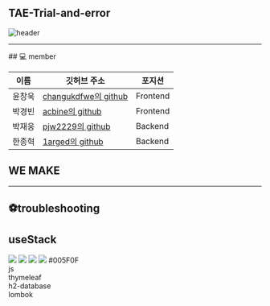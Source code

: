 ## TAE-Trial-and-error 
![header](https://capsule-render.vercel.app/api?type=waving&color=D3E3FD&height=300&section=header&text=TAE-Trial-and-error&fontSize=90)
<hr/>
## 💻 member

|이름|깃허브 주소|포지션|
|---|---|---|
|윤창욱|[changukdfwe의 github](https://github.com/changukdfwe)|Frontend|
|박경빈|[acbine의 github](https://github.com/acbine)|Frontend|
|박재웅|[pjw2229의 github](https://github.com/pjw2229)|Backend|
|한종혁|[1arged의 github](https://github.com/1argeD)|Backend|

## WE MAKE

<hr/>

## ⚽troubleshooting 
## useStack
<img src="https://img.shields.io/badge/Java-007396?style=flat&logo=Conda-Forge&logoColor=white" />
<img src="https://img.shields.io/badge/HTML5-E34F26?style=flat&logo=HTML5&logoColor=white" />
<img src="https://img.shields.io/badge/Spring-6DB33F?style=flat&logo=Spring&logoColor=white" />
<img src="https://img.shields.io/badge/H2 database-007396?style=flat&logo=H2 database&logoColor=white" />
<br-span>#005<br-bold><br-fixation fixation-strength="1">F</br-fixation></br-bold>0<br-bold><br-fixation fixation-strength="1">F</br-fixation></br-bold></br-span>
<br>js
<br>thymeleaf
<br>h2-database
<br>lombok
